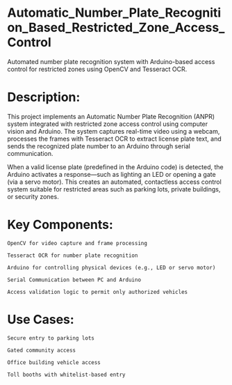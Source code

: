 # Automatic_Number_Plate_Recognition_Based_Restricted_Zone_Access_Control
Automated number plate recognition system with Arduino-based access control for restricted zones using OpenCV and Tesseract OCR.
# Description:

This project implements an Automatic Number Plate Recognition (ANPR) system integrated with restricted zone access control using computer vision and Arduino. The system captures real-time video using a webcam, processes the frames with Tesseract OCR to extract license plate text, and sends the recognized plate number to an Arduino through serial communication.

When a valid license plate (predefined in the Arduino code) is detected, the Arduino activates a response—such as lighting an LED or opening a gate (via a servo motor). This creates an automated, contactless access control system suitable for restricted areas such as parking lots, private buildings, or security zones.

# Key Components:

    OpenCV for video capture and frame processing

    Tesseract OCR for number plate recognition

    Arduino for controlling physical devices (e.g., LED or servo motor)

    Serial Communication between PC and Arduino

    Access validation logic to permit only authorized vehicles

# Use Cases:

    Secure entry to parking lots

    Gated community access

    Office building vehicle access

    Toll booths with whitelist-based entry
